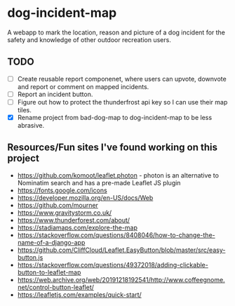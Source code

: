 # dog-incident-map
A webapp to mark the location, reason and picture of a dog incident for the safety and knowledge of other outdoor recreation users. 

## TODO

- [ ] Create reusable report componenet, where users can upvote, downvote and report or comment on mapped incidents.
- [ ] Report an incident button.
- [ ] Figure out how to protect the thunderfrost api key so I can use their map tiles.
- [x] Rename project from bad-dog-map to dog-incident-map to be less abrasive.

## Resources/Fun sites I've found working on this project

* https://github.com/komoot/leaflet.photon - photon is an alternative to Nominatim search and has a pre-made Leaflet JS plugin
* https://fonts.google.com/icons 
* https://developer.mozilla.org/en-US/docs/Web
* https://github.com/mourner
* https://www.gravitystorm.co.uk/
* https://www.thunderforest.com/about/
* https://stadiamaps.com/explore-the-map
* https://stackoverflow.com/questions/8408046/how-to-change-the-name-of-a-django-app
* https://github.com/CliffCloud/Leaflet.EasyButton/blob/master/src/easy-button.js
* https://stackoverflow.com/questions/49372018/adding-clickable-button-to-leaflet-map
* https://web.archive.org/web/20191218192541/http://www.coffeegnome.net/control-button-leaflet/
* https://leafletjs.com/examples/quick-start/